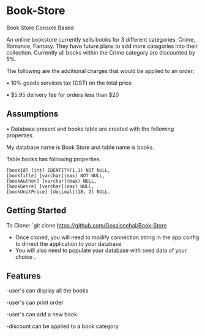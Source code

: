 # Book-Store
Book Store Console Based 

 An online bookstore currently sells books for 3 different categories: Crime, Romance, Fantasy. They have future plans to add more categories into their collection. 
Currently all books within the Crime category are discounted by 5%. 

The following are the additional charges that would be applied to an order:

•	10% goods services tax (GST) on the total price

•	$5.95 delivery fee for orders less than $20

## Assumptions 

• Database present and books table are created  with the following properties.  

   My database name is Book Store and table name is books.
   
   Table books has following properties. 
   
	[bookId] [int] IDENTITY(1,1) NOT NULL,
	[bookTitle] [varchar](max) NOT NULL,
	[bookAuthor] [varchar](max) NULL,
	[bookGenre] [varchar](max) NULL,
	[bookUnitPrice] [decimal](18, 2) NULL.
  
 
	


## Getting Started

To Clone:
`git clone https://github.com/Gosaisnehal/Book-Store
- Once cloned, you will need to modify connection string in the app.config to drirect the application to your database
- You will also need to populate your database with seed data of your choice .



## Features

-user's can display all the books

-user's can print order

-user's can add a new book

-discount can be applied to a book category


	

